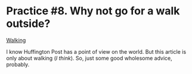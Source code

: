 # Practice #8.  Why not go for a walk outside?

[Walking](https://www.huffingtonpost.com/2015/06/13/health-benefits-of-walking_n_7544280.html)

I know Huffington Post has a point of view on the world.
But this article is only about walking (*I think*).  So, just some good wholesome advice, probably.
